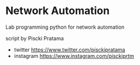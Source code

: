 # Network Automation

Lab programming python for network automation

script by Piscki Pratama

- twitter https://www.twitter.com/pisckipratama
- instagram https://www.instagram.com/pisckiprtm